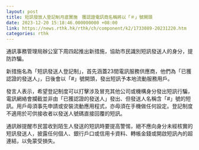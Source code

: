 ```yaml
---
layout: post
title: 短訊發放人登記制月底實施　獲認證電訊商名稱將以「＃」號開頭
date: 2023-12-20 15:18:46.000000000 +08:00
link: https://news.rthk.hk/rthk/ch/component/k2/1733089-20231220.htm
categories: rthk
---
```


通訊事務管理局辦公室下周四起推出新措施，協助市民識別短訊發送人的身分，提防詐騙。

新措施名為「短訊發送人登記制」，首先涵蓋23間電訊服務供應商，他們為「已獲認證的發送人」，日後會以「#」號開頭，發出短訊予本地流動服務用戶。

發言人表示，希望登記制度可以打擊涉及冒充其他公司或機構身分發出短訊行騙，電訊網絡會攔截並非由「已獲認證的發送人」發出、但發送人名稱含「#」號的短訊。用戶毋須事先申請或安裝流動應用程式，亦毋須在手機做任何設定。登記制度不適用於可供接收者以發送人號碼直接回覆的短訊。

通訊辦提醒市民當收到陌生人發送的短訊時要提高警惕，絕不應向身分未經核實的短訊發送人，披露任何個人、銀行戶口或信用卡資料、轉帳金錢或開啟短訊內的超連結，以免蒙受損失。
